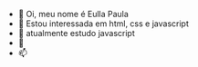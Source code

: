 - 👋 Oi, meu nome é Eulla Paula
- 👀 Estou interessada em html, css e javascript
- 🌱 atualmente estudo javascript
- 💞️ 
- 📫
